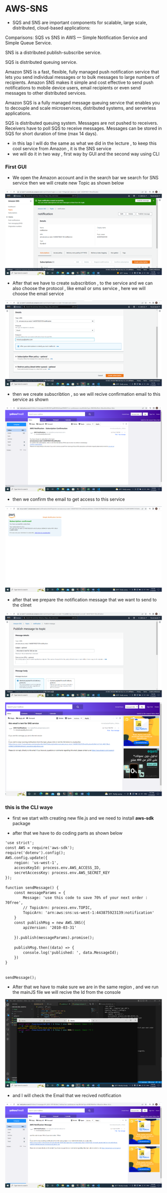 # AWS-SNS
* SQS and SNS are important components for scalable, large scale, distributed, cloud-based applications:

Comparisons: SQS vs SNS in AWS — Simple Notification Service and Simple Queue Service.

SNS is a distributed publish-subscribe service.

SQS is distributed queuing service.

Amazon SNS is a fast, flexible, fully managed push notification service that lets you send individual messages or to bulk messages to large numbers of recipients. Amazon SNS makes it simple and cost effective to send push notifications to mobile device users, email recipients or even send messages to other distributed services.

Amazon SQS is a fully managed message queuing service that enables you to decouple and scale microservices, distributed systems, and serverless applications.

SQS is distributed queuing system. Messages are not pushed to receivers. Receivers have to poll SQS to receive messages. Messages can be stored in SQS for short duration of time (max 14 days).

* in this lap I will do the same as what we did in the lecture , to keep this cool service from Amazon , it is the SNS service 
* we will do it in two way , first way by GUI and the second way using CLI 

### First GUI 

* We open the Amazon account and in the search bar we search for SNS service then we will create new Topic as shown below 

![link](./image/Screenshot%20(402).png)

* After that we have to create subscribtion , to the service and we can also choose the protocol , like email or sms service , here we will choose the email service 

![link](./image/Screenshot%20(403).png)

* then we create subscribtion , so we will recive confirmation email to this service as shown 

![link](./image/Screenshot%20(404).png)

* then we confirm the email to get access to this service 

![link](./image/Screenshot%20(405).png)

* after that we prepare the notification message that we want to send to the clinet 

![link](./image/Screenshot%20(406).png)

![link](./image/Screenshot%20(407).png)


### this is the CLI waye 

* first we start with creating new file.js and we need to install **aws-sdk** package 

* after that we have to do coding parts as shown below 
````
'use strict';
const AWS = require('aws-sdk');
require('dotenv').config();
AWS.config.update({
    region: 'us-west-1',
    accessKeyId: process.env.AWS_ACCESS_ID,
    secretAccessKey: process.env.AWS_SECRET_KEY
});

function sendMessage() {
    const messageParams = {
        Message: 'use this code to save 70% of your next order : 70free',
        // TopicArn: process.env.TOPIC,
        TopicArn: 'arn:aws:sns:us-west-1:443875923139:notification'
    }
    const publishMsg = new AWS.SNS({
        apiVersion: '2010-03-31'

    }).publish(messageParams).promise();

    publishMsg.then((data) => {
        console.log('published: ', data.MessageId);
    })
}


sendMessage();

````
* After that we have to make sure we are in the same region , and we run the mainJS file  we will recive the Id from the console 

![link](./image/Screenshot%20(408).png)

* and I will check the Email that we recived notification 

![link](./image/Screenshot%20(410).png)


